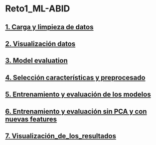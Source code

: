 # Reto1_ML-ABID
## [1. Carga y limpieza de datos](./1_Carga_limpieza_datos.ipynb)
## [2. Visualización datos](./2_Visualizacion_datos.ipynb)
## [3. Model evaluation](./3_Model_evaluation.ipynb)
## [4. Selección características y preprocesado](./4_Seleccion_caracteristicas_y_preprocesado.ipynb)
## [5. Entrenamiento y evaluación de los modelos](./5_Entrenamiento_y_evaluacion_modelos.ipynb)
## [6. Entrenamiento y evaluación sin PCA y con nuevas features](./6_Entrenamiento_y_evaluacion_nuevas_features.ipynb)
## [7. Visualización_de_los_resultados](./7_Visualización_de_los_resultados.ipynb)
